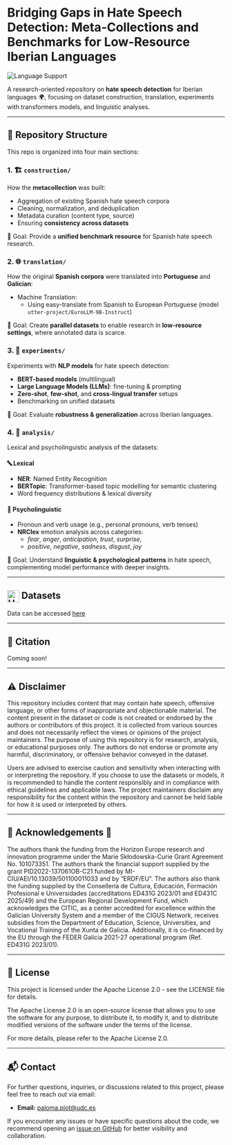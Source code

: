 # Bridging Gaps in Hate Speech Detection: Meta-Collections and Benchmarks for Low-Resource Iberian Languages

![Language Support](https://img.shields.io/badge/Language-Multilingual-blue) 

A research-oriented repository on **hate speech detection** for Iberian languages 🌍, focusing on dataset construction, translation, experiments with transformers models, and linguistic analyses.

---

## 📂 Repository Structure

This repo is organized into four main sections:

### 1. 🏗️ `construction/`
How the **metacollection** was built:
- Aggregation of existing Spanish hate speech corpora  
- Cleaning, normalization, and deduplication  
- Metadata curation (content type, source)  
- Ensuring **consistency across datasets**  

📌 Goal: Provide a **unified benchmark resource** for Spanish hate speech research.  



### 2. 🌐 `translation/`
How the original **Spanish corpora** were translated into **Portuguese** and **Galician**:
- Machine Translation:
  - Using easy-translate from Spanish to European Portuguese (model `utter-project/EuroLLM-9B-Instruct`)

📌 Goal: Create **parallel datasets** to enable research in **low-resource settings**, where annotated data is scarce.  


### 3. 🔬 `experiments/`
Experiments with **NLP models** for hate speech detection:
- **BERT-based models** (multilingual)  
- **Large Language Models (LLMs)**: fine-tuning & prompting  
- **Zero-shot**, **few-shot**, and **cross-lingual transfer** setups  
- Benchmarking on unified datasets  

📌 Goal: Evaluate **robustness & generalization** across Iberian languages.  


### 4. 🧩 `analysis/`
Lexical and psycholinguistic analysis of the datasets:

#### 🔤 Lexical
- **NER**: Named Entity Recognition  
- **BERTopic**: Transformer-based topic modelling for semantic clustering  
- Word frequency distributions & lexical diversity  

#### 🧠 Psycholinguistic
- Pronoun and verb usage (e.g., personal pronouns, verb tenses)  
- **NRClex** emotion analysis across categories:  
  - *fear*, *anger*, *anticipation*, *trust*, *surprise*,  
  - *positive*, *negative*, *sadness*, *disgust*, *joy*  

📌 Goal: Understand **linguistic & psychological patterns** in hate speech, complementing model performance with deeper insights.  

---

## <img src="https://huggingface.co/favicon.ico" alt="Hugging Face" width="28" style="vertical-align: middle;"/> Datasets

Data can be accessed [here](https://huggingface.co/datasets/irlab-udc/MetaHateES)

---

## 📑 Citation

Coming soon!

---

## ⚠️ Disclaimer 

This repository includes content that may contain hate speech, offensive language, or other forms of inappropriate and objectionable material. The content present in the dataset or code is not created or endorsed by the authors or contributors of this project. It is collected from various sources and does not necessarily reflect the views or opinions of the project maintainers.  The purpose of using this repository is for research, analysis, or educational purposes only. The authors do not endorse or promote any harmful, discriminatory, or offensive behavior conveyed in the dataset.

Users are advised to exercise caution and sensitivity when interacting with or interpreting the repository. If you choose to use the datasets or models, it is recommended to handle the content responsibly and in compliance with ethical guidelines and applicable laws.  The project maintainers disclaim any responsibility for the content within the repository and cannot be held liable for how it is used or interpreted by others.

---

## 🙏 Acknowledgements 🙏

The authors thank the funding from the Horizon Europe research and innovation programme under the Marie Skłodowska-Curie Grant Agreement No. 101073351. The authors thank the financial support supplied by the grant PID2022-137061OB-C21 funded by MI-CIU/AEI/10.13039/501100011033 and by “ERDF/EU”. The authors also thank the funding supplied by the Consellería de Cultura, Educación, Formación Profesional e Universidades (accreditations ED431G 2023/01 and ED431C 2025/49) and the European Regional Development Fund, which acknowledges the CITIC, as a center accredited for excellence within the Galician University System and a member of the CIGUS Network, receives subsidies from the Department of Education, Science, Universities, and Vocational Training of the Xunta de Galicia. Additionally, it is co-financed by the EU through the FEDER Galicia 2021-27 operational program (Ref. ED431G 2023/01).

---

## 📜 License 

This project is licensed under the Apache License 2.0 - see the LICENSE file for details.

The Apache License 2.0 is an open-source license that allows you to use the software for any purpose, to distribute it, to modify it, and to distribute modified versions of the software under the terms of the license.

For more details, please refer to the Apache License 2.0.

---

## 📬 Contact 

For further questions, inquiries, or discussions related to this project, please feel free to reach out via email:

- **Email:** [paloma.piot@udc.es](mailto:paloma.piot@udc.es)

If you encounter any issues or have specific questions about the code, we recommend opening an [issue on GitHub](github.com/mlhate) for better visibility and collaboration.
